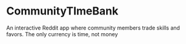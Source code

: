 # CommunityTImeBank
An interactive Reddit app where community members trade skills and favors. The only currency is time, not money
